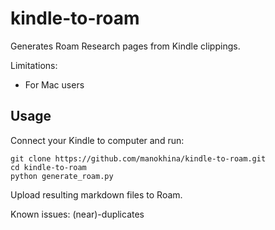 # kindle-to-roam
Generates Roam Research pages from Kindle clippings.

Limitations:
- For Mac users

## Usage
Connect your Kindle to computer and run:
```
git clone https://github.com/manokhina/kindle-to-roam.git
cd kindle-to-roam
python generate_roam.py
```
Upload resulting markdown files to Roam.

Known issues: (near)-duplicates